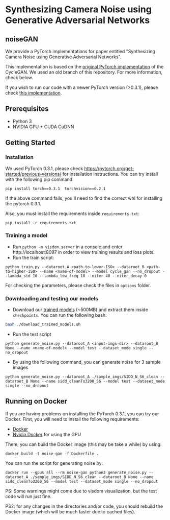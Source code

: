 # Synthesizing Camera Noise using Generative Adversarial Networks

## noiseGAN

We provide a PyTorch implementations for paper entitled "Synthesizing Camera Noise using Generative Adversarial Networks".

This implementation is based on the [original PyTorch implementation](https://github.com/junyanz/pytorch-CycleGAN-and-pix2pix/tree/pytorch0.3.1) of the CycleGAN. We used an old branch of this repository. For more information, check below.

If you wish to run our code with a newer PyTorch version (>0.3.1), please check [this implementation](../noiseGAN_newer_pytorch).

## Prerequisites
- Python 3
- NVIDIA GPU + CUDA CuDNN

## Getting Started

### Installation
We used PyTorch 0.3.1, please check https://pytorch.org/get-started/previous-versions/ for installation instructions.
You can try install with the following pip command:
```
pip install torch==0.3.1  torchvision==0.2.1
```
If the above command fails, you'll need to find the correct whl for installing the pytorch 0.3.1.


Also, you must install the requirements inside ```requirements.txt```:
```
pip install -r requirements.txt
```


### Training a model
- Run ```python -m visdom.server``` in a console and enter http://localhost:8097 in order to view training results and loss plots.
- Run the train script:
```
python train.py --dataroot_A <path-to-lower-ISO> --dataroot_B <path-to-higher-ISO> --name <name-of-model> --model cycle_gan --no_dropout --lambda_std 10 --lambda_low_freq 10 --niter 40 --niter_decay 0
```
For checking the parameters, please check the files in ```options``` folder.


### Downloading and testing our models
- Download our [trained models](https://drive.google.com/file/d/1uiPvJvqACe6WFTzY8xRftvmErnR44U1J) (~500MB) and extract them inside ```checkpoints```. You can run the following bash:
```bash
bash ./download_trained_models.sh
```
- Run the test script
```
python generate_noise.py --dataroot_A <input-imgs-dir> --dataroot_B None --name <name-of-model> --model test --dataset_mode single --no_dropout
```
- By using the following command, you can generate noise for 3 sample images
```
python generate_noise.py --dataroot_A ./sample_imgs/SIDD_N_S6_clean --dataroot_B None --name sidd_cleanTo3200_S6 --model test --dataset_mode single --no_dropout
```

## Running on Docker
If you are having problems on installing the PyTorch 0.3.1, you can try our Docker.
First, you will need to install the following requirements:
* [Docker](https://docs.docker.com/get-docker/)
* [Nvidia Docker](https://github.com/NVIDIA/nvidia-docker) for using the GPU

Them, you can build the Docker image (this may be take a while) by using:
```
docker build -t noise-gan -f Dockerfile .
```

You can run the script for generating noise by:
```
docker run --gpus all --rm noise-gan python3 generate_noise.py --dataroot_A ./sample_imgs/SIDD_N_S6_clean --dataroot_B None --name sidd_cleanTo3200_S6 --model test --dataset_mode single --no_dropout
```
PS: Some warnings might come due to visdom visualization, but the test code will run just fine.

PS2: for any changes in the directories and/or code, you should rebuild the Docker image (which will be much faster due to cached files).

